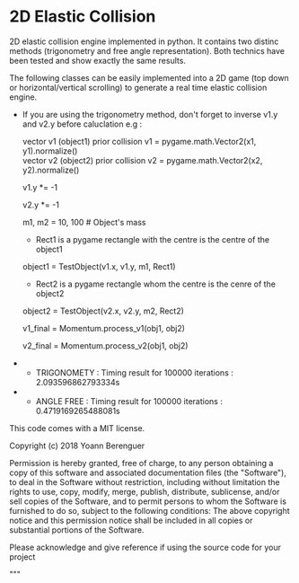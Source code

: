 # 2D Elastic Collision 

2D elastic collision engine implemented in python. 
It contains two distinc methods (trigonometry and free angle representation). 
Both technics have been tested and show exactly the same results. 

The following classes can be easily implemented into a 2D game (top down or horizontal/vertical scrolling) to generate
a real time elastic collision engine.

* If you are using the trigonometry method, don't forget to inverse v1.y and v2.y before caluclation 
e.g :
  
  vector v1 (object1) prior collision 
  v1 = pygame.math.Vector2(x1, y1).normalize()  
  vector v2 (object2) prior collision
  v2 = pygame.math.Vector2(x2, y2).normalize()   
  
  v1.y *= -1
  
  v2.y *= -1

  m1, m2 = 10, 100  #  Object's mass 
  
  * Rect1 is a pygame rectangle with the centre is the centre of the object1 
  
  object1 = TestObject(v1.x, v1.y, m1, Rect1) 
  
  * Rect2 is a pygame rectangle whom the centre is the cenre of the object2
  
  object2 = TestObject(v2.x, v2.y, m2, Rect2)

  v1_final = Momentum.process_v1(obj1, obj2)
  
  v2_final = Momentum.process_v2(obj1, obj2) 

                        


* - TRIGONOMETY : Timing result for 100000 iterations  : 2.093596862793334s
* - ANGLE FREE  : Timing result for 100000 iterations  : 0.4719169265488081s

This code comes with a MIT license.

Copyright (c) 2018 Yoann Berenguer

Permission is hereby granted, free of charge, to any person obtaining a copy
of this software and associated documentation files (the "Software"), to deal
in the Software without restriction, including without limitation the rights
to use, copy, modify, merge, publish, distribute, sublicense, and/or sell
copies of the Software, and to permit persons to whom the Software is
furnished to do so, subject to the following conditions:
The above copyright notice and this permission notice shall be included in all
copies or substantial portions of the Software.

Please acknowledge and give reference if using the source code for your project

"""

